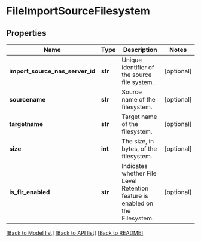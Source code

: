 # FileImportSourceFilesystem

## Properties
Name | Type | Description | Notes
------------ | ------------- | ------------- | -------------
**import_source_nas_server_id** | **str** | Unique identifier of the source file system. | [optional] 
**sourcename** | **str** | Source name of the filesystem. | [optional] 
**targetname** | **str** | Target name of the filesystem. | [optional] 
**size** | **int** | The size, in bytes, of the filesystem. | [optional] 
**is_flr_enabled** | **str** | Indicates whether File Level Retention feature is enabled on the Filesystem. | [optional] 

[[Back to Model list]](../README.md#documentation-for-models) [[Back to API list]](../README.md#documentation-for-api-endpoints) [[Back to README]](../README.md)


